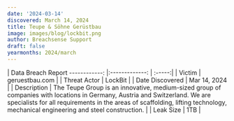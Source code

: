 ```yaml
---
date: '2024-03-14'
discovered: March 14, 2024
title: Teupe & Söhne Gerüstbau
image: images/blog/lockbit.png
author: Breachsense Support
draft: false
yearmonths: 2024/march
---
```



| Data Breach Report
------------:     |:-------------:    | :-----:|
| Victim      | geruestbau.com      | 
| Threat Actor      | LockBit      | 
| Date Discovered      | Mar 14, 2024      | 
| Description      | The Teupe Group is an innovative, medium-sized group of companies with locations in Germany, Austria and Switzerland. We are specialists for all requirements in the areas of scaffolding, lifting technology, mechanical engineering and steel construction.      | 
| Leak Size      | 1TB      | 

